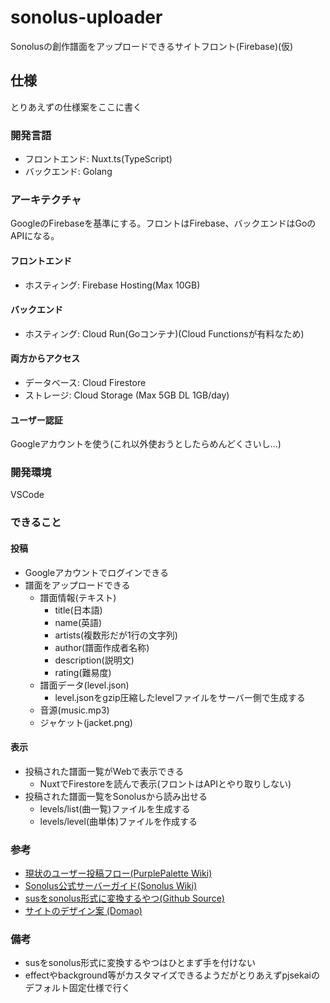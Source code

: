 # sonolus-uploader
Sonolusの創作譜面をアップロードできるサイトフロント(Firebase)(仮)

## 仕様
とりあえずの仕様案をここに書く

### 開発言語
- フロントエンド: Nuxt.ts(TypeScript)
- バックエンド: Golang

### アーキテクチャ
GoogleのFirebaseを基準にする。フロントはFirebase、バックエンドはGoのAPIになる。
#### フロントエンド
- ホスティング: Firebase Hosting(Max 10GB)
#### バックエンド
- ホスティング: Cloud Run(Goコンテナ)(Cloud Functionsが有料なため)
#### 両方からアクセス
- データベース: Cloud Firestore
- ストレージ: Cloud Storage (Max 5GB DL 1GB/day)
#### ユーザー認証
Googleアカウントを使う(これ以外使おうとしたらめんどくさいし...)

### 開発環境
VSCode

### できること
#### 投稿
- Googleアカウントでログインできる
- 譜面をアップロードできる
   - 譜面情報(テキスト)
     - title(日本語)
     - name(英語)
     - artists(複数形だが1行の文字列)
     - author(譜面作成者名称)
     - description(説明文)
     - rating(難易度)
   - 譜面データ(level.json)
     - level.jsonをgzip圧縮したlevelファイルをサーバー側で生成する
   - 音源(music.mp3)
   - ジャケット(jacket.png)
#### 表示
- 投稿された譜面一覧がWebで表示できる
  - NuxtでFirestoreを読んで表示(フロントはAPIとやり取りしない)
- 投稿された譜面一覧をSonolusから読み出せる
  - levels/list(曲一覧)ファイルを生成する
  - levels/level(曲単体)ファイルを作成する
### 参考
- [現状のユーザー投稿フロー(PurplePalette Wiki)](https://github.com/PurplePalette/PurplePalette.github.io/wiki)
- [Sonolus公式サーバーガイド(Sonolus Wiki)](https://github.com/NonSpicyBurrito/sonolus-wiki/wiki/Server)
- [susをsonolus形式に変換するやつ(Github Source)](https://github.com/AskmienFoodoe/miku-yay)
- [サイトのデザイン案 (Domao)](https://whimsical.com/sonoluscreators-Up6ttsnQeoJCXNVyyb2yaT)
### 備考
- susをsonolus形式に変換するやつはひとまず手を付けない
- effectやbackground等がカスタマイズできるようだがとりあえずpjsekaiのデフォルト固定仕様で行く
